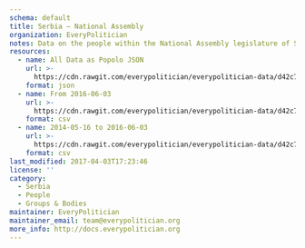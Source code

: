 ```yaml
---
schema: default
title: Serbia — National Assembly
organization: EveryPolitician
notes: Data on the people within the National Assembly legislature of Serbia.
resources:
  - name: All Data as Popolo JSON
    url: >-
      https://cdn.rawgit.com/everypolitician/everypolitician-data/d42c7f56d67a24690d19568dcbeba649817a1172/data/Serbia/National_Assembly/ep-popolo-v1.0.json
    format: json
  - name: From 2016-06-03
    url: >-
      https://cdn.rawgit.com/everypolitician/everypolitician-data/d42c7f56d67a24690d19568dcbeba649817a1172/data/Serbia/National_Assembly/term-11.csv
    format: csv
  - name: 2014-05-16 to 2016-06-03
    url: >-
      https://cdn.rawgit.com/everypolitician/everypolitician-data/d42c7f56d67a24690d19568dcbeba649817a1172/data/Serbia/National_Assembly/term-10.csv
    format: csv
last_modified: 2017-04-03T17:23:46
license: ''
category:
  - Serbia
  - People
  - Groups & Bodies
maintainer: EveryPolitician
maintainer_email: team@everypolitician.org
more_info: http://docs.everypolitician.org
---
```

